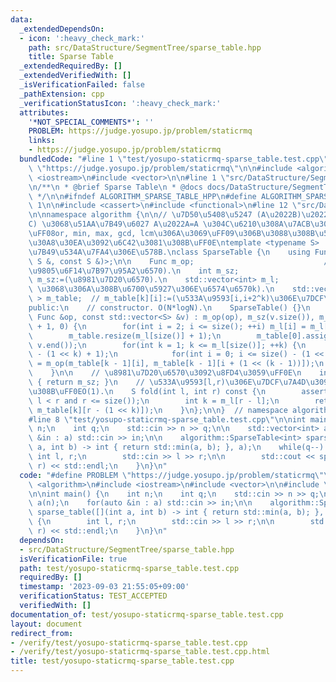 ```yaml
---
data:
  _extendedDependsOn:
  - icon: ':heavy_check_mark:'
    path: src/DataStructure/SegmentTree/sparse_table.hpp
    title: Sparse Table
  _extendedRequiredBy: []
  _extendedVerifiedWith: []
  _isVerificationFailed: false
  _pathExtension: cpp
  _verificationStatusIcon: ':heavy_check_mark:'
  attributes:
    '*NOT_SPECIAL_COMMENTS*': ''
    PROBLEM: https://judge.yosupo.jp/problem/staticrmq
    links:
    - https://judge.yosupo.jp/problem/staticrmq
  bundledCode: "#line 1 \"test/yosupo-staticrmq-sparse_table.test.cpp\"\n#define PROBLEM\
    \ \"https://judge.yosupo.jp/problem/staticrmq\"\n\n#include <algorithm>\n#include\
    \ <iostream>\n#include <vector>\n\n#line 1 \"src/DataStructure/SegmentTree/sparse_table.hpp\"\
    \n/**\n * @brief Sparse Table\n * @docs docs/DataStructure/SegmentTree/sparse_table.md\n\
    \ */\n\n#ifndef ALGORITHM_SPARSE_TABLE_HPP\n#define ALGORITHM_SPARSE_TABLE_HPP\
    \ 1\n\n#include <cassert>\n#include <functional>\n#line 12 \"src/DataStructure/SegmentTree/sparse_table.hpp\"\
    \n\nnamespace algorithm {\n\n// \u7D50\u5408\u5247 (A\u2022B)\u2022C=A\u2022(B\u2022\
    C) \u3068\u51AA\u7B49\u6027 A\u2022A=A \u304C\u6210\u308A\u7ACB\u3064\u6F14\u7B97\
    \uFF08or, min, max, gcd, lcm\u306A\u3069\uFF09\u306B\u3088\u308B\u533A\u9593\u30AF\
    \u30A8\u30EA\u3092\u6C42\u3081\u308B\uFF0E\ntemplate <typename S>  // S:\u51AA\
    \u7B49\u534A\u7FA4\u306E\u578B.\nclass SparseTable {\n    using Func = std::function<S(const\
    \ S &, const S &)>;\n\n    Func m_op;                             // S m_op(S,S):=(\u4E8C\
    \u9805\u6F14\u7B97\u95A2\u6570).\n    int m_sz;                              //\
    \ m_sz:=(\u8981\u7D20\u6570).\n    std::vector<int> m_l;                  // m_l[x]:=(2^k<=x\
    \ \u3068\u306A\u308B\u6700\u5927\u306E\u6574\u6570k).\n    std::vector<std::vector<S>\
    \ > m_table;  // m_table[k][i]:=(\u533A\u9593[i,i+2^k)\u306E\u7DCF\u7A4D).\n\n\
    public:\n    // constructor. O(N*logN).\n    SparseTable() {}\n    explicit SparseTable(const\
    \ Func &op, const std::vector<S> &v) : m_op(op), m_sz(v.size()), m_l(v.size()\
    \ + 1, 0) {\n        for(int i = 2; i <= size(); ++i) m_l[i] = m_l[i >> 1] + 1;\n\
    \        m_table.resize(m_l[size()] + 1);\n        m_table[0].assign(v.begin(),\
    \ v.end());\n        for(int k = 1; k <= m_l[size()]; ++k) {\n            m_table[k].resize(size()\
    \ - (1 << k) + 1);\n            for(int i = 0; i <= size() - (1 << k); ++i) m_table[k][i]\
    \ = m_op(m_table[k - 1][i], m_table[k - 1][i + (1 << (k - 1))]);\n        }\n\
    \    }\n\n    // \u8981\u7D20\u6570\u3092\u8FD4\u3059\uFF0E\n    int size() const\
    \ { return m_sz; }\n    // \u533A\u9593[l,r)\u306E\u7DCF\u7A4D\u3092\u6C42\u3081\
    \u308B\uFF0EO(1).\n    S fold(int l, int r) const {\n        assert(0 <= l and\
    \ l < r and r <= size());\n        int k = m_l[r - l];\n        return m_op(m_table[k][l],\
    \ m_table[k][r - (1 << k)]);\n    }\n};\n\n}  // namespace algorithm\n\n#endif\n\
    #line 8 \"test/yosupo-staticrmq-sparse_table.test.cpp\"\n\nint main() {\n    int\
    \ n;\n    int q;\n    std::cin >> n >> q;\n\n    std::vector<int> a(n);\n    for(auto\
    \ &in : a) std::cin >> in;\n\n    algorithm::SparseTable<int> sparse_table([](int\
    \ a, int b) -> int { return std::min(a, b); }, a);\n    while(q--) {\n       \
    \ int l, r;\n        std::cin >> l >> r;\n\n        std::cout << sparse_table.fold(l,\
    \ r) << std::endl;\n    }\n}\n"
  code: "#define PROBLEM \"https://judge.yosupo.jp/problem/staticrmq\"\n\n#include\
    \ <algorithm>\n#include <iostream>\n#include <vector>\n\n#include \"../src/DataStructure/SegmentTree/sparse_table.hpp\"\
    \n\nint main() {\n    int n;\n    int q;\n    std::cin >> n >> q;\n\n    std::vector<int>\
    \ a(n);\n    for(auto &in : a) std::cin >> in;\n\n    algorithm::SparseTable<int>\
    \ sparse_table([](int a, int b) -> int { return std::min(a, b); }, a);\n    while(q--)\
    \ {\n        int l, r;\n        std::cin >> l >> r;\n\n        std::cout << sparse_table.fold(l,\
    \ r) << std::endl;\n    }\n}\n"
  dependsOn:
  - src/DataStructure/SegmentTree/sparse_table.hpp
  isVerificationFile: true
  path: test/yosupo-staticrmq-sparse_table.test.cpp
  requiredBy: []
  timestamp: '2023-09-03 21:55:05+09:00'
  verificationStatus: TEST_ACCEPTED
  verifiedWith: []
documentation_of: test/yosupo-staticrmq-sparse_table.test.cpp
layout: document
redirect_from:
- /verify/test/yosupo-staticrmq-sparse_table.test.cpp
- /verify/test/yosupo-staticrmq-sparse_table.test.cpp.html
title: test/yosupo-staticrmq-sparse_table.test.cpp
---
```

